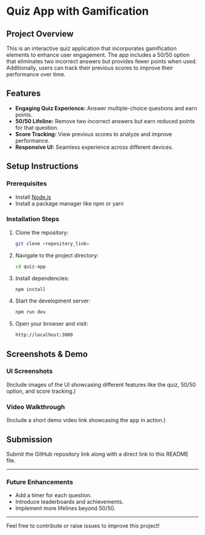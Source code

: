 # Quiz App with Gamification

## Project Overview

This is an interactive quiz application that incorporates gamification elements to enhance user engagement. The app includes a 50/50 option that eliminates two incorrect answers but provides fewer points when used. Additionally, users can track their previous scores to improve their performance over time.

## Features

- **Engaging Quiz Experience:** Answer multiple-choice questions and earn points.
- **50/50 Lifeline:** Remove two incorrect answers but earn reduced points for that question.
- **Score Tracking:** View previous scores to analyze and improve performance.
- **Responsive UI:** Seamless experience across different devices.

## Setup Instructions

### Prerequisites

- Install [Node.js](https://nodejs.org/)
- Install a package manager like npm or yarn

### Installation Steps

1. Clone the repository:
   ```sh
   git clone <repository_link>
   ```
2. Navigate to the project directory:
   ```sh
   cd quiz-app
   ```
3. Install dependencies:
   ```sh
   npm install
   ```
4. Start the development server:
   ```sh
   npm run dev
   ```
5. Open your browser and visit:
   ```sh
   http://localhost:3000
   ```

## Screenshots & Demo

### UI Screenshots

(Include images of the UI showcasing different features like the quiz, 50/50 option, and score tracking.)

### Video Walkthrough

(Include a short demo video link showcasing the app in action.)

## Submission

Submit the GitHub repository link along with a direct link to this README file.

---

### Future Enhancements

- Add a timer for each question.
- Introduce leaderboards and achievements.
- Implement more lifelines beyond 50/50.

---

Feel free to contribute or raise issues to improve this project!
